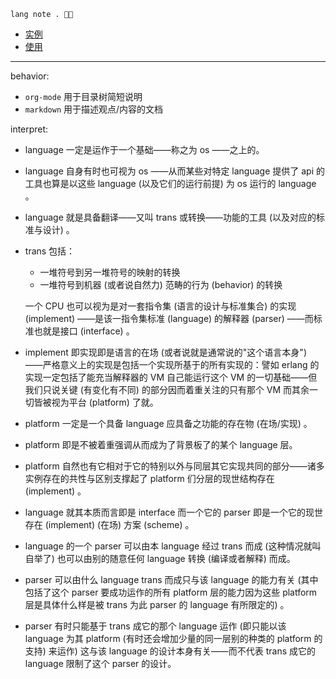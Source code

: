 
~~~ factor
lang note . 🥱🚰
~~~

- [实例](./instances)
- [使用](./usages)

----

behavior: 

- `org-mode` 用于目录树简短说明
- `markdown` 用于描述观点/内容的文档

interpret:

- language 一定是运作于一个基础——称之为 os ——之上的。
- language 自身有时也可视为 os ——从而某些对特定 language 提供了 api 的工具也算是以这些 language (以及它们的运行前提) 为 os 运行的 language 。
- language 就是具备翻译——又叫 trans 或转换——功能的工具 (以及对应的标准与设计) 。

- trans 包括：
  
  - 一堆符号到另一堆符号的映射的转换
  - 一堆符号到机器 (或者说自然力) 范畴的行为 (behavior) 的转换
  
  一个 CPU 也可以视为是对一套指令集 (语言的设计与标准集合) 的实现 (implement) ——是该一指令集标准 (language) 的解释器 (parser) ——而标准也就是接口 (interface) 。
  
- implement 即实现即是语言的在场 (或者说就是通常说的"这个语言本身") ——严格意义上的实现是包括一个实现所基于的所有实现的：譬如 erlang 的实现一定包括了能充当解释器的 VM 自己能运行这个 VM 的一切基础——但我们只说关键 (有变化有不同) 的部分因而着重关注的只有那个 VM 而其余一切皆被视为平台 (platform) 了就。
- platform 一定是一个具备 language 应具备之功能的存在物 (在场/实现) 。
- platform 即是不被着重强调从而成为了背景板了的某个 language 层。
- platform 自然也有它相对于它的特别以外与同层其它实现共同的部分——诸多实例存在的共性与区别支撑起了 platform 们分层的现世结构存在 (implement) 。
- language 就其本质而言即是 interface 而一个它的 parser 即是一个它的现世存在 (implement) (在场) 方案 (scheme) 。
- language 的一个 parser 可以由本 language 经过 trans 而成 (这种情况就叫自举了) 也可以由别的随意任何 language 转换 (编译或者解释) 而成。
- parser 可以由什么 language trans 而成只与该 language 的能力有关 (其中包括了这个 parser 要成功运作的所有 platform 层的能力因为这些 platform 层是具体什么样是被 trans 为此 parser 的 language 有所限定的) 。
- parser 有时只能基于 trans 成它的那个 language 运作 (即只能以该 language 为其 platform (有时还会增加少量的同一层别的种类的 platform 的支持) 来运作) 这与该 language 的设计本身有关——而不代表 trans 成它的 language 限制了这个 parser 的设计。


